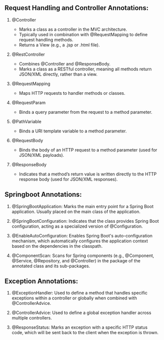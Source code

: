 ## Request Handling and Controller Annotations:

1. @Controller
    - Marks a class as a controller in the MVC architecture.
    - Typically used in combination with @RequestMapping to define request handling methods.
    - Returns a View (e.g., a .jsp or .html file).

2. @RestController
    - Combines @Controller and @ResponseBody.
    - Marks a class as a RESTful controller, meaning all methods return JSON/XML directly, rather than a view.

3. @RequestMapping
    - Maps HTTP requests to handler methods or classes.

4. @RequestParam
    - Binds a query parameter from the request to a method parameter.

5. @PathVariable
    - Binds a URI template variable to a method parameter.

6. @RequestBody
    - Binds the body of an HTTP request to a method parameter (used for JSON/XML payloads).

7. @ResponseBody
    - Indicates that a method’s return value is written directly to the HTTP response body (used for JSON/XML responses).

## Springboot Annotations:

1. @SpringBootApplication: Marks the main entry point for a Spring Boot application. Usually placed on the main class of the application.

2. @SpringBootConfiguration: Indicates that the class provides Spring Boot configuration, acting as a specialized version of @Configuration.

3. @EnableAutoConfiguration: Enables Spring Boot's auto-configuration mechanism, which automatically configures the application context based on the dependencies in the classpath.

4. @ComponentScan: Scans for Spring components (e.g., @Component, @Service, @Repository, and @Controller) in the package of the annotated class and its sub-packages.

## Exception Annotations:

1. @ExceptionHandler: Used to define a method that handles specific exceptions within a controller or globally when combined with @ControllerAdvice.

2. @ControllerAdvice: Used to define a global exception handler across multiple controllers.

3. @ResponseStatus: Marks an exception with a specific HTTP status code, which will be sent back to the client when the exception is thrown.